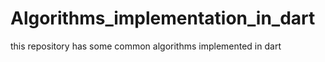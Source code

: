 # Algorithms_implementation_in_dart
 this repository has some common algorithms implemented in dart 
